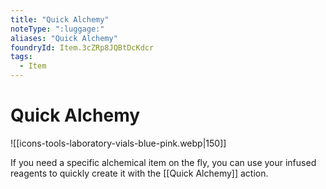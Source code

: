 ```yaml
---
title: "Quick Alchemy"
noteType: ":luggage:"
aliases: "Quick Alchemy"
foundryId: Item.3cZRp8JQBtDcKdcr
tags:
  - Item
---
```


# Quick Alchemy
![[icons-tools-laboratory-vials-blue-pink.webp|150]]

If you need a specific alchemical item on the fly, you can use your infused reagents to quickly create it with the [[Quick Alchemy]] action.
